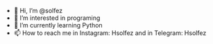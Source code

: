 - 👋 Hi, I’m @solfez
- 👀 I’m interested in programing
- 🌱 I’m currently learning Python
- 📫 How to reach me in Instagram: Hsolfez and in Telegram: Hsolfez

<!---
solfez/solfez is a ✨ special ✨ repository because its `README.md` (this file) appears on your GitHub profile.
You can click the Preview link to take a look at your changes.
--->
